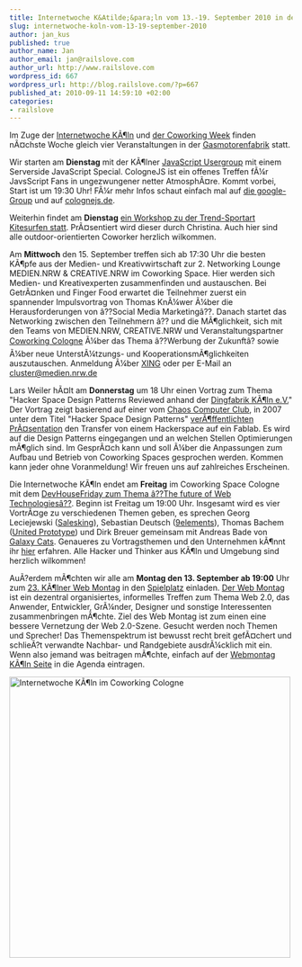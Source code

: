 ```yaml
--- 
title: Internetwoche K&Atilde;&para;ln vom 13.-19. September 2010 in der Gasmotorenfabrik
slug: internetwoche-koln-vom-13-19-september-2010
author: jan_kus
published: true
author_name: Jan
author_email: jan@railslove.com
author_url: http://www.railslove.com
wordpress_id: 667
wordpress_url: http://blog.railslove.com/?p=667
published_at: 2010-09-11 14:59:10 +02:00
categories: 
- railslove
---
```

Im Zuge der <a href="http://iwcgn.koeln.de/">Internetwoche K&Atilde;&para;ln</a> und <a href="http://www.coworkingweek.de/">der Coworking Week</a> finden n&Atilde;&curren;chste Woche gleich vier Veranstaltungen in der <a href="http://coworkingcologne.de">Gasmotorenfabrik</a> statt. 

Wir starten am <strong>Dienstag</strong> mit der K&Atilde;&para;lner <a href="http://colognejs.de/">JavaScript Usergroup</a> mit einem Serverside JavaScript Special. CologneJS ist ein offenes Treffen f&Atilde;&frac14;r JavsScript Fans in ungezwungener netter Atmosph&Atilde;&curren;re. Kommt vorbei, Start ist um 19:30 Uhr! F&Atilde;&frac14;r mehr Infos schaut einfach mal auf <a href="http://groups.google.com/group/cgnjs">die google-Group</a> und auf <a href="http://colognejs.de/">colognejs.de</a>.

Weiterhin findet am <strong>Dienstag</strong> <a href="http://coworkingcologne.posterous.com/cowoco-goes-kiteboarding-wer-hat-angst-vorm-f">ein Workshop zu der Trend-Sportart Kitesurfen statt</a>. Pr&Atilde;&curren;sentiert wird dieser durch Christina. Auch hier sind alle outdoor-orientierten Coworker herzlich wilkommen.

Am <strong>Mittwoch</strong> den  15. September treffen sich  ab 17:30 Uhr die besten K&Atilde;&para;pfe aus der Medien- und Kreativwirtschaft zur 2. Networking Lounge MEDIEN.NRW & CREATIVE.NRW im Coworking Space.  Hier werden sich Medien- und Kreativexperten zusammenfinden und austauschen.
Bei Getr&Atilde;&curren;nken und Finger Food erwartet die Teilnehmer zuerst ein spannender Impulsvortrag von Thomas Kn&Atilde;&frac14;wer &Atilde;&frac14;ber die Herausforderungen von &acirc;??Social Media Marketing&acirc;??. Danach startet das Networking zwischen den Teilnehmern &acirc;?? und die M&Atilde;&para;glichkeit, sich mit den Teams von MEDIEN.NRW, CREATIVE.NRW und Veranstaltungspartner <a href="http://coworkingcologne.de">Coworking Cologne</a> &Atilde;&frac14;ber das Thema &acirc;??Werbung der Zukunft&acirc;? sowie &Atilde;&frac14;ber neue Unterst&Atilde;&frac14;tzungs- und Kooperationsm&Atilde;&para;glichkeiten auszutauschen. 
Anmeldung &Atilde;&frac14;ber <a href="https://www.xing.com/events/2-networking-lounge-medien-nrw-creative-nrw-558267/description">XING</a> oder per E-Mail an cluster@medien.nrw.de

Lars Weiler h&Atilde;&curren;lt am <strong>Donnerstag</strong> um 18 Uhr einen Vortrag zum Thema "Hacker Space Design Patterns Reviewed anhand der <a href="http://dingfabrik.de/">Dingfabrik K&Atilde;&para;ln e.V.</a>"  Der Vortrag zeigt basierend auf einer vom <a href="http://ccc.de/">Chaos Computer Club</a>, in 2007  unter dem Titel "Hacker Space Design Patterns" <a href="http://events.ccc.de/congress/2007/Fahrplan/attachments/1003_Building%20a%20Hacker%20Space.pdf">ver&Atilde;&para;ffentlichten Pr&Atilde;&curren;sentation</a> den Transfer von einem Hackerspace auf ein Fablab. Es wird auf die Design Patterns eingegangen und an welchen Stellen Optimierungen m&Atilde;&para;glich sind. Im Gespr&Atilde;&curren;ch kann und soll &Atilde;&frac14;ber die Anpassungen zum Aufbau und Betrieb von Coworking Spaces gesprochen werden.
Kommen kann jeder ohne Voranmeldung! Wir freuen uns auf zahlreiches Erscheinen.

Die Internetwoche K&Atilde;&para;ln endet am <strong>Freitag</strong> im Coworking Space Cologne mit dem <a href="http://www.popula.de/veranstaltung/484757_devhousefriday-coworking-cologne-gasmotorenfabrik-koeln">DevHouseFriday zum Thema &acirc;??The future of Web Technologies&acirc;??</a>. Beginn ist Freitag um 19:00 Uhr. Insgesamt wird es vier Vortr&Atilde;&curren;ge zu verschiedenen Themen geben, es sprechen Georg Leciejewski (<a href="http://salesking.eu">Salesking</a>), Sebastian Deutsch (<a href="9elements.com/">9elements</a>), Thomas Bachem (<a href="http://unitedprototype.com/">United Prototype</a>) und Dirk Breuer gemeinsam mit Andreas Bade von <a href="http://galaxycats.com/">Galaxy Cats</a>.
Genaueres zu Vortragsthemen und den Unternehmen k&Atilde;&para;nnt ihr <a href="http://www.popula.de/veranstaltung/484757_devhousefriday-coworking-cologne-gasmotorenfabrik-koeln">hier</a> erfahren.
Alle Hacker und Thinker aus K&Atilde;&para;ln und Umgebung sind herzlich wilkommen!

Au&Atilde;?erdem m&Atilde;&para;chten wir alle am <strong>Montag den 13. September ab 19:00</strong> Uhr zum <a href="http://webmontag.de/location/koeln/2010-09-13">23. K&Atilde;&para;lner Web Montag</a> in den <a href="http://www.spielplatz-lokal.de/">Spielplatz</a> einladen.  <a href="http://webmontag.de/">Der Web Montag</a> ist ein dezentral organisiertes, informelles Treffen zum Thema Web 2.0, das Anwender, Entwickler, Gr&Atilde;&frac14;nder, Designer und sonstige Interessenten zusammenbringen m&Atilde;&para;chte. Ziel des Web Montag ist zum einen eine bessere Vernetzung der Web 2.0-Szene. Gesucht werden noch Themen und Sprecher! Das Themenspektrum ist bewusst recht breit gef&Atilde;&curren;chert und schlie&Atilde;?t verwandte Nachbar- und Randgebiete ausdr&Atilde;&frac14;cklich mit ein. Wenn also jemand was beitragen m&Atilde;&para;chte, einfach auf der <a href="http://webmontag.de/location/koeln/2010-09-13">Webmontag K&Atilde;&para;ln Seite</a> in die Agenda eintragen. 

<a href="http://www.ipernity.com/doc/koos/8982916"><img src="http://u1.ipernity.com/16/29/16/8982916.7d3ba706.500.jpg" width="500" height="500" alt="Internetwoche K&Atilde;&para;ln im Coworking Cologne" border="0"/></a>


